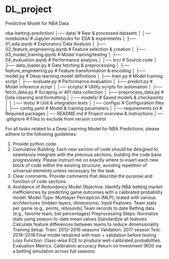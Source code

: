 # DL_project
Predictive Model for NBA Data

nba-betting-prediction/
│── data/                        # Raw & processed datasets
│
│── notebooks/                    # Jupyter notebooks for EDA & experiments
│   ├── 01_eda.ipynb              # Exploratory Data Analysis
│   ├── 02_feature_engineering.ipynb # Feature selection & creation
│   ├── 03_model_training.ipynb   # Model training/testing
│   ├── 04_evaluation.ipynb       # Performance analysis
│
│── src/                          # Source code
│   ├── data_loader.py            # Data fetching & preprocessing
│   ├── feature_engineering.py     # Feature transformation & encoding
│   ├── model.py                  # Deep learning model definitions
│   ├── train.py                  # Model training script
│   ├── evaluate.py               # Performance evaluation
│   ├── predict.py                # Model inference script
│
│── scripts/                      # Utility scripts for automation
│   ├── fetch_data.py             # Scraping or API data collection
│   ├── preprocess_data.py        # Data cleaning and formatting
│
│── models/                       # Saved models & checkpoints
│
│
│── tests/                        # Unit & integration tests
│
│── configs/                      # Configuration files
│   ├── config.yaml               # Model & training parameters
│
│── requirements.txt              # Required packages
│── README.md                     # Project overview & instructions
│── .gitignore                     # Files to exclude from version control

For all tasks related to a Deep Learning Model for NBA Predictions, please adhere to the following guidelines:
1. Provide python code
2. Cumulative Building: Each new section of code should be designed to
seamlessly integrate with the previous sections, building the code base
progressively. Please instruct me on exactly where to insert each new
block of code within the existing structure, avoiding repetition of
universal elements unless necessary for the task.
3. Clear comments. Provide comments that describe the purpose and function of code sections
4. Avoidance of Redundancy
Model Objective: Identify NBA betting market inefficiencies by predicting game outcomes with a calibrated probability model.
Model Type: Multilayer Perceptron (MLP); tested with various architectures (hidden layers, dimensions).
Input Features:
Team stats per game (e.g., points, rebounds)
Team records to date
Betting data (e.g., favorite team, bet percentages)
Preprocessing Steps:
Normalize stats using season-to-date mean values
Standardize all features
Calculate feature differences between teams to reduce dimensionality
Training Setup:
Train: 2012–2016 seasons
Validation: 2017 season
Test: 2018–2019
Final model retrained with train + validation before testing
Loss Function: Class-wise ECE to produce well-calibrated probabilities.
Evaluation Metrics:
Calibration accuracy
Return on Investment (ROI) via a betting simulation across full seasons